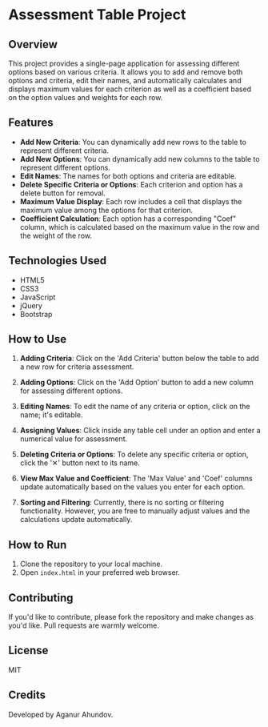 # Assessment Table Project

## Overview

This project provides a single-page application for assessing different options based on various criteria. It allows you to add and remove both options and criteria, edit their names, and automatically calculates and displays maximum values for each criterion as well as a coefficient based on the option values and weights for each row.

## Features

- **Add New Criteria**: You can dynamically add new rows to the table to represent different criteria.
- **Add New Options**: You can dynamically add new columns to the table to represent different options.
- **Edit Names**: The names for both options and criteria are editable.
- **Delete Specific Criteria or Options**: Each criterion and option has a delete button for removal.
- **Maximum Value Display**: Each row includes a cell that displays the maximum value among the options for that criterion.
- **Coefficient Calculation**: Each option has a corresponding "Coef" column, which is calculated based on the maximum value in the row and the weight of the row.

## Technologies Used

- HTML5
- CSS3
- JavaScript
- jQuery
- Bootstrap

## How to Use

1. **Adding Criteria**: Click on the 'Add Criteria' button below the table to add a new row for criteria assessment.
  
2. **Adding Options**: Click on the 'Add Option' button to add a new column for assessing different options.

3. **Editing Names**: To edit the name of any criteria or option, click on the name; it's editable.

4. **Assigning Values**: Click inside any table cell under an option and enter a numerical value for assessment.

5. **Deleting Criteria or Options**: To delete any specific criteria or option, click the '✕' button next to its name.

6. **View Max Value and Coefficient**: The 'Max Value' and 'Coef' columns update automatically based on the values you enter for each option.

7. **Sorting and Filtering**: Currently, there is no sorting or filtering functionality. However, you are free to manually adjust values and the calculations update automatically.

## How to Run

1. Clone the repository to your local machine.
2. Open `index.html` in your preferred web browser.

## Contributing

If you'd like to contribute, please fork the repository and make changes as you'd like. Pull requests are warmly welcome.

## License

MIT

## Credits

Developed by Aganur Ahundov.
